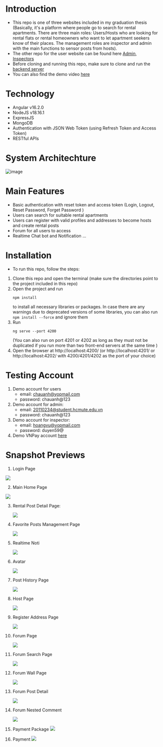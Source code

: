 # Introduction

- This repo is one of three websites included in my graduation thesis (Basically, it's a platform where people go to search for rental apartments. There are three main roles: Users/Hosts who are looking for rental flats or rental homeowners who want to let apartment seekers know of their places. The management roles are inspector and admin with the main functions to sensor posts from hosts).
- The other repo for the user website can be found here <a href='https://github.com/nguyenkieuchauanh0908/FE_RentalHubAdmin'>Admin</a>, <a href='https://github.com/nguyenkieuchauanh0908/FE_RentalHubInspector'>Inspectors</a>
- Before cloning and running this repo, make sure to clone and run the <a href='https://github.com/nguyenkieuchauanh0908/RentalHubBE'>backend server</a>
- You can also find the demo video <a href='https://youtu.be/-Bspym1C5Fw'>here</a>

# Technology

- Angular v16.2.0
- NodeJS v18.16.1
- ExpressJS
- MongoDB
- Authentication with JSON Web Token (using Refresh Token and Access Token)
- RESTful APIs

# System Architechture

![image](https://github.com/user-attachments/assets/647ec7f2-7314-452f-95b7-f18ad55eea41)

# Main Features

- Basic authentication with reset token and access token (Login, Logout, Reset Password, Forget Password )
- Users can search for suitable rental apartments
- Users can register with valid profiles and addresses to become hosts and create rental posts
- Forum for all users to access
- Realtime Chat bot and Notification
  ...

# Installation

- To run this repo, follow the steps:

1.  Clone this repo and open the terminal (make sure the directories point to the project included in this repo)
2.  Open the project and run <pre><code>npm install</code></pre> to install all necessary libraries or packages. In case there are any warnings due to deprecated versions of some libraries, you can also run <code>npm install --force</code></pre> and ignore them
3.  Run <pre><code>ng serve --port 4200</code></pre> (You can also run on port 4201 or 4202 as long as they must not be duplicated if you run more than two front-end servers at the same time )
4.  Open the browser at http://localhost:4200/ (or http://localhost:4201/ or http://localhost:4202/ with 4200/4201/4202 as the port of your choice)

# Testing Account

1.  Demo account for users
    - email: chauanh@yopmail.com
    - password: chauanh@123
2.  Demo account for admin:
    - email: 20110234@student.hcmute.edu.vn
    - password: chauanh@123
3.  Demo account for inspector:
    - email: hoangvu@yopmail.com
    - password: duyen59@
4.  Demo VNPay account <a href='https://sandbox.vnpayment.vn/apis/vnpay-demo/'>here</a>

# Snapshot Previews

1. Login Page

<img src='images/login.png'>

2. Main Home Page

<img src='./images/home.png'>

3. Rental Post Detail Page:

   <img src='images/rental-post-detail.png'>

4. Favorite Posts Management Page

   <img src='images/favorite-posts.png'>

5. Realtime Noti

   <img src='images/noti.png'>

6. Avatar

   <img src='images/avatar.png'>

7. Post History Page

   <img src='images/post-history.png'>

8. Host Page

   <img src='images/host.png'>

9. Register Address Page

   <img src='images/register-address.png'>

10. Forum Page

    <img src='images/forum.png'>

11. Forum Search Page

    <img src='images/forum-search.png'>

12. Forum Wall Page

    <img src='images/wall.png'>

13. Forum Post Detail

    <img src='images/forum-post-detail.png'>

14. Forum Nested Comment

    <img src='images/nested-comment.png'>

15. Payment Package
    <img src='images/payment-packages.png'>

16. Payment
    <img src='images/vnpay.png'>

